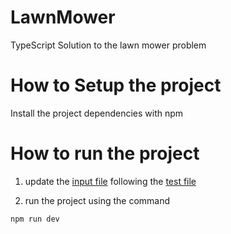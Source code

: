 # LawnMower
TypeScript Solution to the lawn mower problem


# How to Setup the project 

Install the project dependencies with npm 

# How to run the project

1. update the [input file](https://github.com/achrefsaadouni/LawnMower/blob/main/files/input.txt) following the [test file](https://github.com/achrefsaadouni/LawnMower/blob/main/docs/CS%20Technical%20Test%20(TAG).pdf)

2. run the project using the command 
```
npm run dev
```

